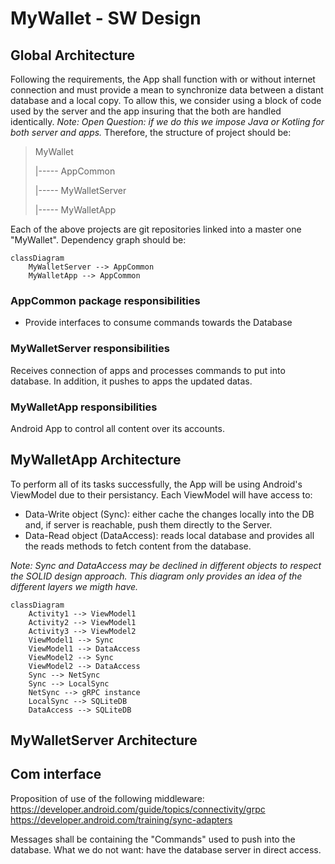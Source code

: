 # MyWallet - SW Design
## Global Architecture

Following the requirements, the App shall function with or without internet connection and must provide a mean to synchronize data between a distant database and a local copy.
To allow this, we consider using a block of code used by the server and the app insuring that the both are handled identically.
*Note: Open Question: if we do this we impose Java or Kotling for both server and apps.*
Therefore, the structure of project should be:
>MyWallet
>
>   |----- AppCommon
>   
>   |----- MyWalletServer
>   
>   |----- MyWalletApp

Each of the above projects are git repositories linked into a master one "MyWallet".
Dependency graph should be:

``` mermaid
classDiagram
    MyWalletServer --> AppCommon
    MyWalletApp --> AppCommon
```

### AppCommon package responsibilities
- Provide interfaces to consume commands towards the Database

### MyWalletServer responsibilities
Receives connection of apps and processes commands to put into database.
In addition, it pushes to apps the updated datas.

### MyWalletApp responsibilities
Android App to control all content over its accounts.

## MyWalletApp Architecture
To perform all of its tasks successfully, the App will be using Android's ViewModel due to their persistancy.
Each ViewModel will have access to:
- Data-Write object (Sync): either cache the changes locally into the DB and, if server is reachable, push them directly to the Server.
- Data-Read object (DataAccess): reads local database and provides all the reads methods to fetch content from the database.

*Note: Sync and DataAccess may be declined in different objects to respect the SOLID design approach.
This diagram only provides an idea of the different layers we migth have.*

``` mermaid
classDiagram
    Activity1 --> ViewModel1
    Activity2 --> ViewModel1
    Activity3 --> ViewModel2
    ViewModel1 --> Sync
    ViewModel1 --> DataAccess
    ViewModel2 --> Sync
    ViewModel2 --> DataAccess
    Sync --> NetSync
    Sync --> LocalSync
    NetSync --> gRPC instance
    LocalSync --> SQLiteDB
    DataAccess --> SQLiteDB
```

## MyWalletServer Architecture

## Com interface
Proposition of use of the following middleware:
https://developer.android.com/guide/topics/connectivity/grpc
https://developer.android.com/training/sync-adapters

Messages shall be containing the "Commands" used to push into the database.
What we do not want: have the database server in direct access.
